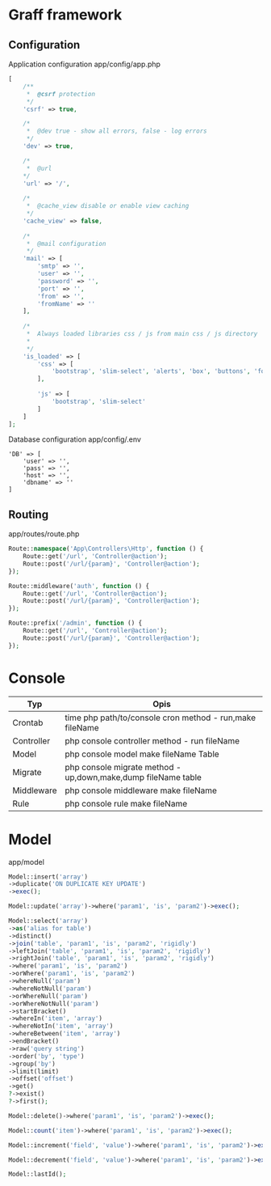 # Graff framework

## Configuration

Application configuration app/config/app.php
```php
[
    /**
     *  @csrf protection
     */
    'csrf' => true,

    /*
     *  @dev true - show all errors, false - log errors
     */
    'dev' => true,

    /*
     *  @url
    */
    'url' => '/',
    
    /*
     *  @cache_view disable or enable view caching
     */
    'cache_view' => false,
    
    /*
     *  @mail configuration
     */
    'mail' => [
        'smtp' => '',
        'user' => '',
        'password' => '',
        'port' => '',
        'from' => '',
        'fromName' => ''
    ],
    
    /*
     *  Always loaded libraries css / js from main css / js directory
     *
     */
    'is_loaded' => [
        'css' => [
            'bootstrap', 'slim-select', 'alerts', 'box', 'buttons', 'form', 'modal', 'table', 'loader'
        ],
        
        'js' => [
            'bootstrap', 'slim-select'
        ]
    ]
];

```

Database configuration app/config/.env
```dotenv
'DB' => [
    'user' => '',
    'pass' => '',
    'host' => '',
    'dbname' => ''
]
```

## Routing
app/routes/route.php
```php
Route::namespace('App\Controllers\Http', function () {
    Route::get('/url', 'Controller@action');
    Route::post('/url/{param}', 'Controller@action');
});

Route::middleware('auth', function () { 
    Route::get('/url', 'Controller@action');
    Route::post('/url/{param}', 'Controller@action');
});

Route::prefix('/admin', function () { 
    Route::get('/url', 'Controller@action');
    Route::post('/url/{param}', 'Controller@action');
});
```

# Console
| Typ | Opis |
| ------ | ------ |
| Crontab | time php path/to/console cron method - run,make fileName |
| Controller | php console controller method - run fileName |
| Model | php console model make fileName Table |
| Migrate | php console migrate method - up,down,make,dump fileName table |
| Middleware | php console middleware make fileName |
| Rule | php console rule make fileName |


# Model
app/model
```php
Model::insert('array')
->duplicate('ON DUPLICATE KEY UPDATE')
->exec();

Model::update('array')->where('param1', 'is', 'param2')->exec();

Model::select('array')
->as('alias for table')
->distinct()
->join('table', 'param1', 'is', 'param2', 'rigidly')
->leftJoin('table', 'param1', 'is', 'param2', 'rigidly')
->rightJoin('table', 'param1', 'is', 'param2', 'rigidly')
->where('param1', 'is', 'param2')
->orWhere('param1', 'is', 'param2')
->whereNull('param')
->whereNotNull('param')
->orWhereNull('param')
->orWhereNotNull('param')
->startBracket()
->whereIn('item', 'array')
->whereNotIn('item', 'array')
->whereBetween('item', 'array')
->endBracket()
->raw('query string')
->order('by', 'type')
->group('by')
->limit(limit)
->offset('offset')
->get()
?->exist()
?->first();

Model::delete()->where('param1', 'is', 'param2')->exec();

Model::count('item')->where('param1', 'is', 'param2')->exec();

Model::increment('field', 'value')->where('param1', 'is', 'param2')->exec();

Model::decrement('field', 'value')->where('param1', 'is', 'param2')->exec();

Model::lastId();
```
